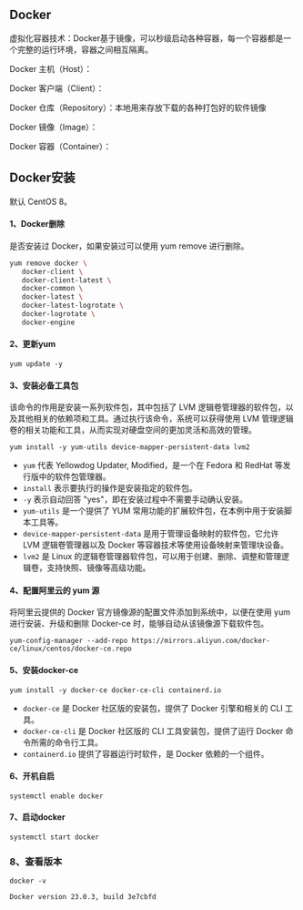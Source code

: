 ## Docker



虚拟化容器技术：Docker基于镜像，可以秒级启动各种容器，每一个容器都是一个完整的运行环境，容器之间相互隔离。



Docker 主机（Host）：

Docker 客户端（Client）：

Docker 仓库（Repository）：本地用来存放下载的各种打包好的软件镜像

Docker 镜像（Image）：

Docker 容器（Container）：





## Docker安装

默认 CentOS 8。

#### 1、Docker删除

是否安装过 Docker，如果安装过可以使用 yum remove 进行删除。

```sh
yum remove docker \
   docker-client \
   docker-client-latest \
   docker-common \
   docker-latest \
   docker-latest-logrotate \
   docker-logrotate \
   docker-engine
```

#### 2、更新yum

```shell
yum update -y
```

#### 3、安装必备工具包

该命令的作用是安装一系列软件包，其中包括了 LVM 逻辑卷管理器的软件包，以及其他相关的依赖项和工具。通过执行该命令，系统可以获得使用 LVM 管理逻辑卷的相关功能和工具，从而实现对硬盘空间的更加灵活和高效的管理。

```shell
yum install -y yum-utils device-mapper-persistent-data lvm2
```

- `yum` 代表 Yellowdog Updater, Modified，是一个在 Fedora 和 RedHat 等发行版中的软件包管理器。
- `install` 表示要执行的操作是安装指定的软件包。
- `-y` 表示自动回答 "yes"，即在安装过程中不需要手动确认安装。
- `yum-utils` 是一个提供了 YUM 常用功能的扩展软件包，在本例中用于安装脚本工具等。
- `device-mapper-persistent-data` 是用于管理设备映射的软件包，它允许 LVM 逻辑卷管理器以及 Docker 等容器技术等使用设备映射来管理块设备。
- `lvm2` 是 Linux 的逻辑卷管理器软件包，可以用于创建、删除、调整和管理逻辑卷，支持快照、镜像等高级功能。

#### 4、配置阿里云的 yum 源

将阿里云提供的 Docker 官方镜像源的配置文件添加到系统中，以便在使用 yum 进行安装、升级和删除 Docker-ce 时，能够自动从该镜像源下载软件包。

```shell
yum-config-manager --add-repo https://mirrors.aliyun.com/docker-ce/linux/centos/docker-ce.repo
```

#### 5、安装docker-ce

```shell
yum install -y docker-ce docker-ce-cli containerd.io
```

- `docker-ce` 是 Docker 社区版的安装包，提供了 Docker 引擎和相关的 CLI 工具。
- `docker-ce-cli` 是 Docker 社区版的 CLI 工具安装包，提供了运行 Docker 命令所需的命令行工具。
- `containerd.io` 提供了容器运行时软件，是 Docker 依赖的一个组件。

#### 6、开机自启

```shell
systemctl enable docker
```

#### 7、启动docker

```shell
systemctl start docker
```

### 8、查看版本

```shell
docker -v

Docker version 23.0.3, build 3e7cbfd
```
